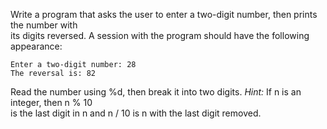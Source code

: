 Write a program  that asks the user to enter a two-digit number, then prints the number with  
its digits reversed. A session with the program should have the following appearance:
```
Enter a two-digit number: 28  
The reversal is: 82
```
Read the number using %d, then break it into two digits. _Hint:_ If n is an integer, then n % 10  
is the last digit in n and n / 10 is n with the last digit removed.
